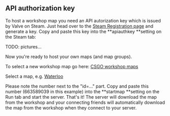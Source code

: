 ## API authorization key
To host a workshop map you need an API autorization key which is issued by Valve on Steam. Just head over to the [Steam Registration page](http://steamcommunity.com/dev/apikey) and generate a key. Copy and paste this key into the **apiauthkey **setting on the Steam tab:

TODO: pictures...

Now you're ready to host your own maps (and map groups).

To select a new workshop map go here: [CSGO workshop maps](http://steamcommunity.com/workshop/browse?appid=730)

Select a map, e.g. [Waterloo](http://steamcommunity.com/sharedfiles/filedetails/?id=663589039&searchtext=)

Please note the number next to the "id=..." part. Copy and paste this number (663589039 in this example) into the **startmap **setting on the Run tab and start the server. That's it! The server will download the map from the workshop and your connecting friends will automatically download the map from the workshop when they connect to your server.
